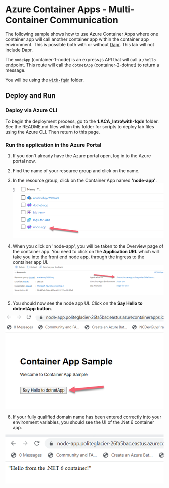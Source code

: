 # Azure Container Apps - Multi-Container Communication

The following sample shows how to use Azure Container Apps where one container app will call another container app within the container app environment.  This is possible both with or without [Dapr](https://dapr.io).  This lab will not include Dapr.  

The `nodeApp` (container-1-node) is an express.js API that will call a `/hello` endpoint.  This route will call the `dotnetApp` (container-2-dotnet) to return a message.  
  
You will be using the [`with-fqdn`](./with-fqdn) folder. 
## Deploy and Run

### Deploy via Azure CLI
To begin the deployment process, go to the **1.ACA_Intro\with-fqdn** folder. See the README.md files within this folder for scripts to deploy lab files using the Azure CLI. Then return to this page.

### Run the application in the Azure Portal
1. If you don't already have the Azure portal open, log in to the Azure portal now.
2. Find the name of your resource group and click on the name.
3. In the resource group, click on the Container App named **'node-app'**.
 ![Alt text](./content/node-app.png) 

 4. When you click on 'node-app', you will be taken to the Overview page of the container app. You need to click on the **Application URL** which will take you into the front end node app, through the ingress to the container app UI.
 ![Alt text](./content/app-url.png)

5. You should now see the node app UI. Click on the **Say Hello to dotnetApp button**.

 ![Alt text](./content/node-app-ui.png)

 6. If your fully qualified domain name has been entered correctly into your environment variables, you should see the UI of the .Net 6 container app.

 ![Alt text](./content/dot-net-app-ui.png)